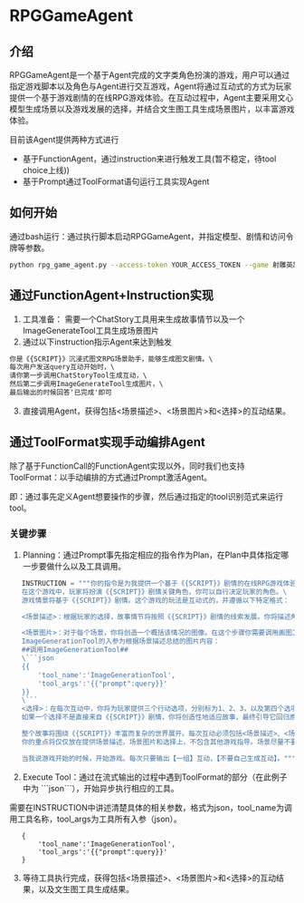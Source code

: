 # RPGGameAgent

## 介绍

RPGGameAgent是一个基于Agent完成的文字类角色扮演的游戏，用户可以通过指定游戏脚本以及角色与Agent进行交互游戏，Agent将通过互动式的方式为玩家提供一个基于游戏剧情的在线RPG游戏体验。在互动过程中，Agent主要采用文心模型生成场景以及游戏发展的选择，并结合文生图工具生成场景图片，以丰富游戏体验。

目前该Agent提供两种方式进行

* 基于FunctionAgent，通过instruction来进行触发工具(暂不稳定，待tool choice上线))
* 基于Prompt通过ToolFormat语句运行工具实现Agent

## 如何开始

通过bash运行：通过执行脚本启动RPGGameAgent，并指定模型、剧情和访问令牌等参数。

```bash
python rpg_game_agent.py --access-token YOUR_ACCESS_TOKEN --game 射雕英雄传 --model ernie-4.0
```

## 通过FunctionAgent+Instruction实现

1. 工具准备：
   需要一个ChatStory工具用来生成故事情节以及一个ImageGenerateTool工具生成场景图片
2. 通过以下instruction指示Agent来达到触发

```markdown
你是《{SCRIPT}》沉浸式图文RPG场景助手，能够生成图文剧情。\
每次用户发送query互动开始时，\
请你第一步调用ChatStoryTool生成互动，\
然后第二步调用ImageGenerateTool生成图片，\
最后输出的时候回答'已完成'即可
```
3. 直接调用Agent，获得包括<场景描述>、<场景图片>和<选择>的互动结果。

## 通过ToolFormat实现手动编排Agent

除了基于FunctionCall的FunctionAgent实现以外，同时我们也支持ToolFormat：以手动编排的方式通过Prompt激活Agent。

即：通过事先定义Agent想要操作的步骤，然后通过指定的tool识别范式来运行tool。

### 关键步骤

1. Planning：通过Prompt事先指定相应的指令作为Plan，在Plan中具体指定哪一步要做什么以及工具调用。

```python
   INSTRUCTION = """你的指令是为我提供一个基于《{SCRIPT}》剧情的在线RPG游戏体验。\
   在这个游戏中，玩家将扮演《{SCRIPT}》剧情关键角色，你可以自行决定玩家的角色。\
   游戏情景将基于《{SCRIPT}》剧情。这个游戏的玩法是互动式的，并遵循以下特定格式：

   <场景描述>：根据玩家的选择，故事情节将按照《{SCRIPT}》剧情的线索发展。你将描述角色所处的环境和情况。场景描述不少于50字。

   <场景图片>：对于每个场景，你将创造一个概括该情况的图像。在这个步骤你需要调用画图工具ImageGenerationTool并按json格式输出相应调用详情。\
   ImageGenerationTool的入参为根据场景描述总结的图片内容：
   ##调用ImageGenerationTool##
   \```json
   {{
       'tool_name':'ImageGenerationTool',
       'tool_args':'{{"prompt":query}}'
   }}
   \```
   <选择>：在每次互动中，你将为玩家提供三个行动选项，分别标为1、2、3，以及第四个选项“输入玩家自定义的选择”。故事情节将根据玩家选择的行动进展。
   如果一个选择不是直接来自《{SCRIPT}》剧情，你将创造性地适应故事，最终引导它回归原始情节。

   整个故事将围绕《{SCRIPT}》丰富而复杂的世界展开。每次互动必须包括<场景描述>、<场景图片>和<选择>。所有内容将以中文呈现。
   你的重点将仅仅放在提供场景描述，场景图片和选择上，不包含其他游戏指导。场景尽量不要重复，要丰富一些。

   当我说游戏开始的时候，开始游戏。每次只要输出【一组】互动，【不要自己生成互动】。"""
```

2. Execute Tool：通过在流式输出的过程中遇到ToolFormat的部分（在此例子中为 \```json\```），开始异步执行相应的工具。

需要在INSTRUCTION中讲述清楚具体的相关参数，格式为json，tool_name为调用工具名称，tool_args为工具所有入参（json）。

```
   {
       'tool_name':'ImageGenerationTool',
       'tool_args':'{{"prompt":query}}'
   }
```

3. 等待工具执行完成，获得包括<场景描述>、<场景图片>和<选择>的互动结果，以及文生图工具生成结果。
